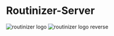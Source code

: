 # Routinizer-Server

![routinizer logo](https://user-images.githubusercontent.com/80818534/147447230-686fcc4d-6a36-493a-8ce5-8bc29602e45a.jpg)
![routinizer logo reverse](https://user-images.githubusercontent.com/80818534/147447232-af77fd30-5541-40c7-acca-c017bd80c68f.jpg)
